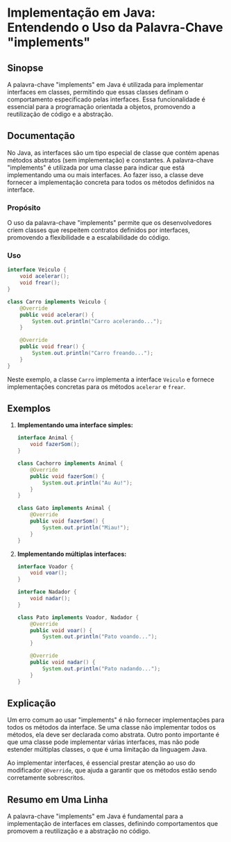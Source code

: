 <!--
Meta Description: # Implementação em Java: Entendendo o Uso da Palavra-Chave "implements" ## Sinopse A palavra-chave "implements" em Java é utilizada para implementar i...
Meta Keywords: void, implements, que, interfaces, java
-->

# Implementação em Java: Entendendo o Uso da Palavra-Chave "implements"

## Sinopse
A palavra-chave "implements" em Java é utilizada para implementar interfaces em classes, permitindo que essas classes definam o comportamento especificado pelas interfaces. Essa funcionalidade é essencial para a programação orientada a objetos, promovendo a reutilização de código e a abstração.

## Documentação
No Java, as interfaces são um tipo especial de classe que contém apenas métodos abstratos (sem implementação) e constantes. A palavra-chave "implements" é utilizada por uma classe para indicar que está implementando uma ou mais interfaces. Ao fazer isso, a classe deve fornecer a implementação concreta para todos os métodos definidos na interface.

### Propósito
O uso da palavra-chave "implements" permite que os desenvolvedores criem classes que respeitem contratos definidos por interfaces, promovendo a flexibilidade e a escalabilidade do código.

### Uso
```java
interface Veiculo {
    void acelerar();
    void frear();
}

class Carro implements Veiculo {
    @Override
    public void acelerar() {
        System.out.println("Carro acelerando...");
    }

    @Override
    public void frear() {
        System.out.println("Carro freando...");
    }
}
```
Neste exemplo, a classe `Carro` implementa a interface `Veiculo` e fornece implementações concretas para os métodos `acelerar` e `frear`.

## Exemplos
1. **Implementando uma interface simples:**
   ```java
   interface Animal {
       void fazerSom();
   }

   class Cachorro implements Animal {
       @Override
       public void fazerSom() {
           System.out.println("Au Au!");
       }
   }

   class Gato implements Animal {
       @Override
       public void fazerSom() {
           System.out.println("Miau!");
       }
   }
   ```

2. **Implementando múltiplas interfaces:**
   ```java
   interface Voador {
       void voar();
   }

   interface Nadador {
       void nadar();
   }

   class Pato implements Voador, Nadador {
       @Override
       public void voar() {
           System.out.println("Pato voando...");
       }

       @Override
       public void nadar() {
           System.out.println("Pato nadando...");
       }
   }
   ```

## Explicação
Um erro comum ao usar "implements" é não fornecer implementações para todos os métodos da interface. Se uma classe não implementar todos os métodos, ela deve ser declarada como abstrata. Outro ponto importante é que uma classe pode implementar várias interfaces, mas não pode estender múltiplas classes, o que é uma limitação da linguagem Java.

Ao implementar interfaces, é essencial prestar atenção ao uso do modificador `@Override`, que ajuda a garantir que os métodos estão sendo corretamente sobrescritos.

## Resumo em Uma Linha
A palavra-chave "implements" em Java é fundamental para a implementação de interfaces em classes, definindo comportamentos que promovem a reutilização e a abstração no código.